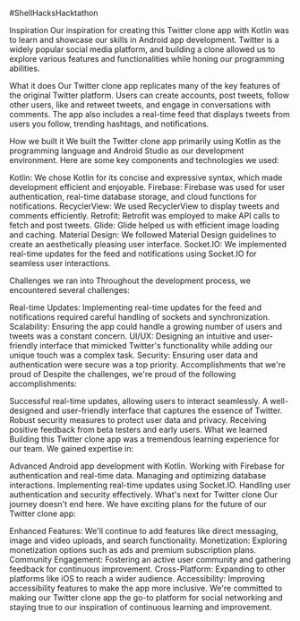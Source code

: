 #ShellHacksHacktathon

Inspiration
Our inspiration for creating this Twitter clone app with Kotlin was to learn and showcase our skills in Android app development. Twitter is a widely popular social media platform, and building a clone allowed us to explore various features and functionalities while honing our programming abilities.

What it does
Our Twitter clone app replicates many of the key features of the original Twitter platform. Users can create accounts, post tweets, follow other users, like and retweet tweets, and engage in conversations with comments. The app also includes a real-time feed that displays tweets from users you follow, trending hashtags, and notifications.

How we built it
We built the Twitter clone app primarily using Kotlin as the programming language and Android Studio as our development environment. Here are some key components and technologies we used:

Kotlin: We chose Kotlin for its concise and expressive syntax, which made development efficient and enjoyable. Firebase: Firebase was used for user authentication, real-time database storage, and cloud functions for notifications. RecyclerView: We used RecyclerView to display tweets and comments efficiently. Retrofit: Retrofit was employed to make API calls to fetch and post tweets. Glide: Glide helped us with efficient image loading and caching. Material Design: We followed Material Design guidelines to create an aesthetically pleasing user interface. Socket.IO: We implemented real-time updates for the feed and notifications using Socket.IO for seamless user interactions.

Challenges we ran into
Throughout the development process, we encountered several challenges:

Real-time Updates: Implementing real-time updates for the feed and notifications required careful handling of sockets and synchronization. Scalability: Ensuring the app could handle a growing number of users and tweets was a constant concern. UI/UX: Designing an intuitive and user-friendly interface that mimicked Twitter's functionality while adding our unique touch was a complex task. Security: Ensuring user data and authentication were secure was a top priority. Accomplishments that we're proud of Despite the challenges, we're proud of the following accomplishments:

Successful real-time updates, allowing users to interact seamlessly. A well-designed and user-friendly interface that captures the essence of Twitter. Robust security measures to protect user data and privacy. Receiving positive feedback from beta testers and early users. What we learned Building this Twitter clone app was a tremendous learning experience for our team. We gained expertise in:

Advanced Android app development with Kotlin. Working with Firebase for authentication and real-time data. Managing and optimizing database interactions. Implementing real-time updates using Socket.IO. Handling user authentication and security effectively. What's next for Twitter clone Our journey doesn't end here. We have exciting plans for the future of our Twitter clone app:

Enhanced Features: We'll continue to add features like direct messaging, image and video uploads, and search functionality. Monetization: Exploring monetization options such as ads and premium subscription plans. Community Engagement: Fostering an active user community and gathering feedback for continuous improvement. Cross-Platform: Expanding to other platforms like iOS to reach a wider audience. Accessibility: Improving accessibility features to make the app more inclusive. We're committed to making our Twitter clone app the go-to platform for social networking and staying true to our inspiration of continuous learning and improvement.
